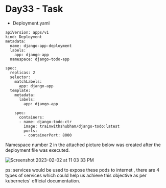 # Day33 - Task

- Deployment.yaml
```
apiVersion: apps/v1
kind: Deployment
metadata:
  name: django-app-deployment
  labels:
    app: django-app
  namespace: django-todo-app

spec:
  replicas: 2   
  selector:
    matchLabels:
      app: django-app
  template:
    metadata:
      labels:
        app: django-app

    spec:
      containers:
      - name: django-todo-ctr
        image: trainwithshubham/django-todo:latest
        ports:
        - containerPort: 8000 
```

Namespace number 2 in the attached picture below was created after the deployment file was executed.

![Screenshot 2023-02-02 at 11 03 33 PM](https://user-images.githubusercontent.com/101057601/216399220-ea30e702-5795-469b-9512-e6aeb023e4b1.png)

ps: services would be used to expose these pods to internet , there are 4 types of services which could help us achieve this objective as per kubernetes' official documentation.
